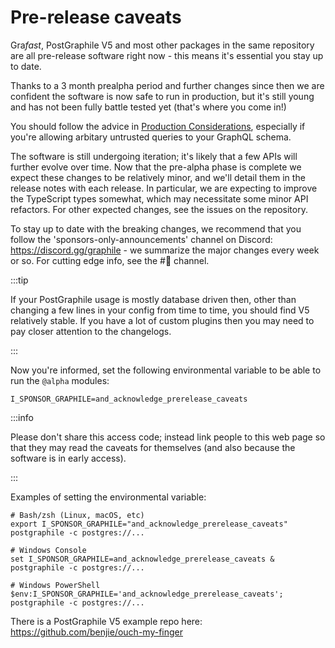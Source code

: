 # Pre-release caveats

Gra*fast*, PostGraphile V5 and most other packages in the same repository are
all pre-release software right now - this means it's essential you stay up to
date.

Thanks to a 3 month prealpha period and further changes since then we are
confident the software is now safe to run in production, but it's still young
and has not been fully battle tested yet (that's where you come in!)

You should follow the advice in [Production
Considerations](/grafast/production-considerations), especially if you're
allowing arbitary untrusted queries to your GraphQL schema.

The software is still undergoing iteration; it's likely that a few APIs will
further evolve over time. Now that the pre-alpha phase is complete we expect
these changes to be relatively minor, and we'll detail them in the release
notes with each release. In particular, we are expecting to improve the
TypeScript types somewhat, which may necessitate some minor API refactors. For
other expected changes, see the issues on the repository.

To stay up to date with the breaking changes, we recommend that you follow the
'sponsors-only-announcements' channel on Discord: https://discord.gg/graphile -
we summarize the major changes every week or so. For cutting edge info, see the
#🔮 channel.

:::tip

If your PostGraphile usage is mostly database driven then, other than changing
a few lines in your config from time to time, you should find V5 relatively
stable. If you have a lot of custom plugins then you may need to pay closer
attention to the changelogs.

:::

Now you're informed, set the following environmental variable to be able to run
the `@alpha` modules:

```
I_SPONSOR_GRAPHILE=and_acknowledge_prerelease_caveats
```

:::info

Please don't share this access code; instead link people to this web page so
that they may read the caveats for themselves (and also because the software
is in early access).

:::

Examples of setting the environmental variable:

```
# Bash/zsh (Linux, macOS, etc)
export I_SPONSOR_GRAPHILE="and_acknowledge_prerelease_caveats"
postgraphile -c postgres://...

# Windows Console
set I_SPONSOR_GRAPHILE=and_acknowledge_prerelease_caveats & postgraphile -c postgres://...

# Windows PowerShell
$env:I_SPONSOR_GRAPHILE='and_acknowledge_prerelease_caveats'; postgraphile -c postgres://...
```

There is a PostGraphile V5 example repo here: https://github.com/benjie/ouch-my-finger
